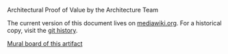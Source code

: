 Architectural Proof of Value
by the Architecture Team

The current version of this document lives on [mediawiki.org](https://www.mediawiki.org/wiki/Architecture_Repository/Strategy/Goals_and_initiatives/Structured_content_proof_of_value).
For a historical copy, visit the [git history](https://github.com/wikimedia/phoenix/blob/e5b5e2cf1f467800a85b8bea7ff5a89c0fdc48b5/docs/artifact.md).

[Mural board of this artifact](https://app.mural.co/t/neweditorexperiences1471/m/neweditorexperiences1471/1606310676597/5994555cfce1cc40ff0b0ec85600da818c7bea12)